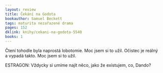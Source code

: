 ```yaml
---
layout: review
title: Čekání na Godota
bookauthor: Samuel Beckett
tags: maturita nezařazené drama 
pages: 152
dklink: knihy/cekani-na-godota-5540
books: 1
---
```


Čtení tohodle byla naprostá lobotomie. Moc jsem si to užil. Očistec je reálný a vypadá takto. Moc jsem si to užil.

ESTRAGON: Vždycky si umíme najít něco, jako že existujem, co, Dando?